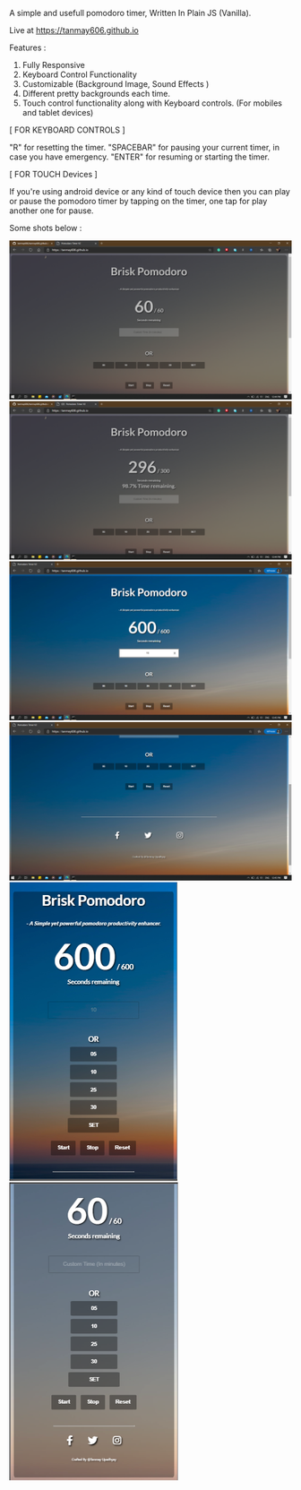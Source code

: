 A simple and usefull pomodoro timer, Written In Plain JS (Vanilla).


Live at https://tanmay606.github.io


Features :

1. Fully Responsive 
2. Keyboard Control Functionality
3. Customizable (Background Image, Sound Effects )
4. Different pretty backgrounds each time.
5. Touch control functionality along with Keyboard controls. (For mobiles and tablet devices)


[ FOR KEYBOARD CONTROLS ] 

"R" for resetting the timer.
"SPACEBAR" for pausing your current timer, in case you have emergency.
"ENTER" for resuming or starting the timer.

[ FOR TOUCH Devices ]

If you're using android device or any kind of touch device then you can play or pause the pomodoro timer by tapping on the timer, one tap for play another one for pause.



Some shots below : 

![Image1](https://raw.githubusercontent.com/tanmay606/tanmay606.github.io/master/screenshots/1.png)
![Image2](https://raw.githubusercontent.com/tanmay606/tanmay606.github.io/master/screenshots/2.png)
![Image3](https://raw.githubusercontent.com/tanmay606/tanmay606.github.io/master/screenshots/3.png)
![Image4](https://raw.githubusercontent.com/tanmay606/tanmay606.github.io/master/screenshots/4.png)
![Image5](https://raw.githubusercontent.com/tanmay606/tanmay606.github.io/master/screenshots/5.png)
![Image6](https://raw.githubusercontent.com/tanmay606/tanmay606.github.io/master/screenshots/6.png)
